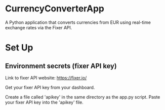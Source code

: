 # CurrencyConverterApp
A Python application that converts currencies from EUR using real-time exchange rates via the Fixer API.

# Set Up
## Environment secrets (fixer API key)
Link to fixer API website: https://fixer.io/

Get your fixer API key from your dashboard.

Create a file called 'apikey' in the same directory as the app.py script.
Paste your fixer API key into the 'apikey' file.
